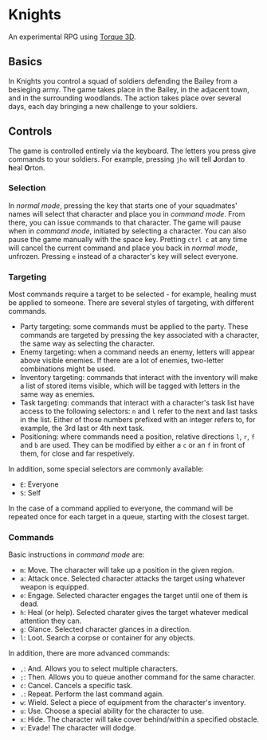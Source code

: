 # Knights

An experimental RPG using [Torque 3D][].

 [Torque 3D]: https://github.com/GarageGames/Torque3D

## Basics

In Knights you control a squad of soldiers defending the Bailey from a besieging army.
The game takes place in the Bailey, in the adjacent town, and in the surrounding woodlands.
The action takes place over several days, each day bringing a new challenge to your soldiers.

## Controls

The game is controlled entirely via the keyboard.
The letters you press give commands to your soldiers.
For example, pressing `jho` will tell **J**ordan to **h**eal **O**rton.

### Selection

In _normal mode_, pressing the key that starts one of your squadmates' names will select that character and place you in _command mode_.
From there, you can issue commands to that character.
The game will pause when in _command mode_, initiated by selecting a character.
You can also pause the game manually with the space key.
Pretting `ctrl c` at any time will cancel the current command and place you back in _normal mode_, unfrozen.
Pressing `e` instead of a character's key will select everyone.

### Targeting

Most commands require a target to be selected - for example, healing must be applied to someone.
There are several styles of targeting, with different commands.

 * Party targeting: some commands must be applied to the party.
   These commands are targeted by pressing the key associated with a character,
	the same way as selecting the character.
 * Enemy targeting: when a command needs an enemy, letters will appear above visible enemies.
   If there are a lot of enemies, two-letter combinations might be used.
 * Inventory targeting: commands that interact with the inventory will make a list of stored items visible,
   which will be tagged with letters in the same way as enemies.
 * Task targeting: commands that interact with a character's task list have access to the following selectors:
   `n` and `l` refer to the next and last tasks in the list. Either of those numbers prefixed with an integer
	refers to, for example, the 3rd last or 4th next task.
 * Positioning: where commands need a position, relative directions `l`, `r`, `f` and `b` are used.
   They can be modified by either a `c` or an `f` in front of them, for close and far respetively.

In addition, some special selectors are commonly available:

 * `E`: Everyone
 * `S`: Self

In the case of a command applied to everyone, the command will be repeated once for each target in a queue, starting with the closest target.

### Commands

Basic instructions in _command mode_ are:

 * `m`: Move. The character will take up a position in the given region.
 * `a`: Attack once. Selected character attacks the target using whatever weapon is equipped.
 * `e`: Engage. Selected character engages the target until one of them is dead.
 * `h`: Heal (or help). Selected charater gives the target whatever medical attention they can.
 * `g`: Glance. Selected character glances in a direction.
 * `l`: Loot. Search a corpse or container for any objects.

In addition, there are more advanced commands:

 * `,`: And. Allows you to select multiple characters.
 * `;`: Then. Allows you to queue another command for the same character.
 * `c`: Cancel. Cancels a specific task.
 * `.`: Repeat. Perform the last command again.
 * `w`: Wield. Select a piece of equipment from the character's inventory.
 * `u`: Use. Choose a special ability for the character to use.
 * `x`: Hide. The character will take cover behind/within a specified obstacle.
 * `v`: Evade! The character will dodge.

